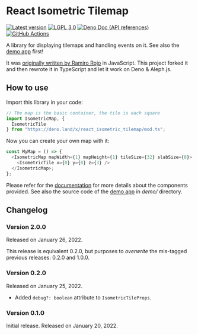 <!-- deno-fmt-ignore-file -->

React Isometric Tilemap
=======================

[![Latest version][Tag badge]][Deno module]
[![LGPL 3.0][License badge]](./LICENSE)
[![Deno Doc (API references)][Deno Doc badge]][Deno Doc]
[![GitHub Actions][GitHub Actions status badge]][GitHub Actions]

A library for displaying tilemaps and handling events on it.  See also
the [demo app] first!

It was [originally written by Ramiro Rojo][1] in JavaScript.  This project
forked it and then rewrote it in TypeScript and let it work on Deno & Aleph.js.

[Tag badge]: https://img.shields.io/github/v/tag/boscohyun/react-isometric-tilemap
[Deno module]: https://deno.land/x/react_isometric_tilemap
[License badge]: https://img.shields.io/github/license/boscohyun/react-isometric-tilemap
[Deno Doc]: https://doc.deno.land/https://deno.land/x/react_isometric_tilemap/mod.ts
[Deno Doc badge]: https://img.shields.io/badge/api-deno%20doc-blue
[GitHub Actions]: https://github.com/boscohyun/react-isometric-tilemap/actions/workflows/build.yaml
[GitHub Actions status badge]: https://github.com/boscohyun/react-isometric-tilemap/actions/workflows/build.yaml/badge.svg
[demo app]: https://boscohyun.github.io/react-isometric-tilemap/
[1]: https://github.com/holywyvern/react-isometric-tilemap


How to use
----------

Import this library in your code:

~~~~ typescript
// The map is the basic container, the tile is each square
import IsometricMap, {
  IsometricTile
} from "https://deno.land/x/react_isometric_tilemap/mod.ts";
~~~~

Now you can create your own map with it:

~~~~ typescript
const MyMap = () => {
  <IsometricMap mapWidth={1} mapHeight={1} tileSize={32} slabSize={8}>
    <IsometricTile x={0} y={0} z={3} />
  </IsometricMap>;
};
~~~~

Please refer for the [documentation][Deno Doc] for more details about
the components provided.  See also the source code of the [demo app]
in *demo/* directory.


Changelog
---------

### Version 2.0.0

Released on January 26, 2022.

This release is equivalent 0.2.0, but purposes to *overwrite*
the mis-tagged previous releases: 0.2.0 and 1.0.0.

### Version 0.2.0

Released on January 25, 2022.

 -  Added `debug?: boolean` attribute to `IsometricTileProps`.

### Version 0.1.0

Initial release.  Released on January 20, 2022.